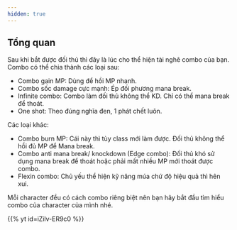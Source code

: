```yaml
---
hidden: true
---
```

## Tổng quan
Sau khi bắt được đối thủ thì đây là lúc cho thể hiện tài nghê combo của bạn. Combo có thể chia thành các loại sau:
- Combo gain MP: Dùng để hồi MP nhanh.
- Combo sốc damage cực mạnh: Ép đối phương mana break.
- Infinite combo: Combo làm đối thủ không thể KD. Chỉ có thể mana break để thoát.
- One shot: Theo đúng nghĩa đen, 1 phát chết luôn.

Các loại khác:
- Combo burn MP: Cái này thì tùy class mới làm được. Đối thủ không thể hồi đủ MP để Mana break.
- Combo anti mana break/ knockdown (Edge combo): Đối thủ khó sử dụng mana break để thoát hoặc phải mất nhiều MP mới thoát được combo.
- Flexin combo: Chủ yếu thể hiện kỹ năng múa chứ độ hiệu quả thì hên xui.

Mỗi character đều có cách combo riêng biệt nên bạn hãy bắt đầu tìm hiểu combo của character của mình nhé.

{{% yt id=iZilv-ER9c0 %}}